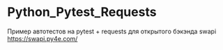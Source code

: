 # Python_Pytest_Requests
Пример автотестов на pytest + requests для открытого бэкэнда swapi 
https://swapi.py4e.com/
